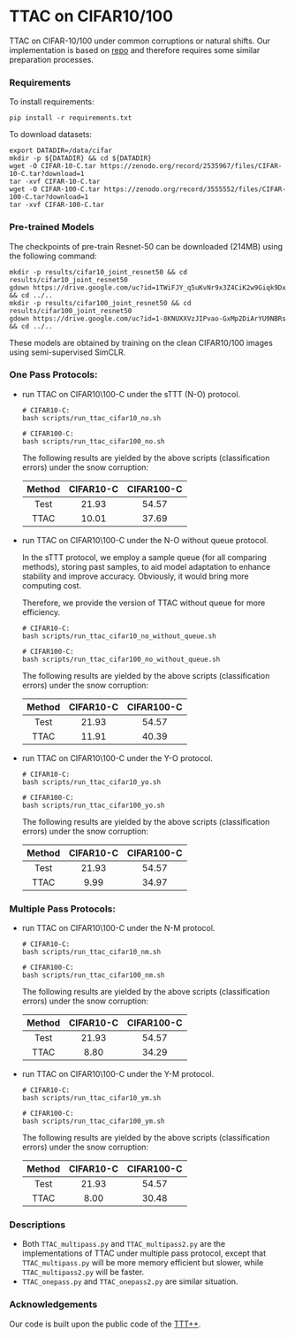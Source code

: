 # TTAC on CIFAR10/100

TTAC on CIFAR-10/100 under common corruptions or natural shifts. Our implementation is based on [repo](https://github.com/vita-epfl/ttt-plus-plus/tree/main/cifar) and therefore requires some similar preparation processes.


### Requirements

To install requirements:

```
pip install -r requirements.txt
```

To download datasets:

```
export DATADIR=/data/cifar
mkdir -p ${DATADIR} && cd ${DATADIR}
wget -O CIFAR-10-C.tar https://zenodo.org/record/2535967/files/CIFAR-10-C.tar?download=1
tar -xvf CIFAR-10-C.tar
wget -O CIFAR-100-C.tar https://zenodo.org/record/3555552/files/CIFAR-100-C.tar?download=1
tar -xvf CIFAR-100-C.tar
```

### Pre-trained Models

The checkpoints of pre-train Resnet-50 can be downloaded (214MB) using the following command:

```
mkdir -p results/cifar10_joint_resnet50 && cd results/cifar10_joint_resnet50
gdown https://drive.google.com/uc?id=1TWiFJY_q5uKvNr9x3Z4CiK2w9Giqk9Dx && cd ../..
mkdir -p results/cifar100_joint_resnet50 && cd results/cifar100_joint_resnet50
gdown https://drive.google.com/uc?id=1-8KNUXXVzJIPvao-GxMp2DiArYU9NBRs && cd ../..
```

These models are obtained by training on the clean CIFAR10/100 images using semi-supervised SimCLR.

### One Pass Protocols:

- run TTAC on CIFAR10\100-C under the sTTT (N-O) protocol.

    ```
    # CIFAR10-C: 
    bash scripts/run_ttac_cifar10_no.sh

    # CIFAR100-C: 
    bash scripts/run_ttac_cifar100_no.sh
    ```

    The following results are yielded by the above scripts (classification errors) under the snow corruption:


    | Method | CIFAR10-C | CIFAR100-C |
    |:------:|:---------:|:----------:|
    |  Test  |   21.93   |    54.57   |
    |  TTAC  |   10.01   |    37.69   |

- run TTAC on CIFAR10\100-C under the N-O without queue protocol.
    
    In the sTTT protocol, we employ a sample queue (for all comparing methods), storing past samples, to aid model adaptation to enhance stability and improve accuracy. Obviously, it would bring more computing cost. 
    
    Therefore, we provide the version of TTAC without queue for more efficiency.

    ```
    # CIFAR10-C: 
    bash scripts/run_ttac_cifar10_no_without_queue.sh

    # CIFAR100-C: 
    bash scripts/run_ttac_cifar100_no_without_queue.sh
    ```

    The following results are yielded by the above scripts (classification errors) under the snow corruption:

    | Method | CIFAR10-C | CIFAR100-C |
    |:------:|:---------:|:----------:|
    |  Test  |   21.93   |    54.57   |
    |  TTAC  |   11.91    |    40.39   |


- run TTAC on CIFAR10\100-C under the Y-O protocol.

    ```
    # CIFAR10-C: 
    bash scripts/run_ttac_cifar10_yo.sh

    # CIFAR100-C: 
    bash scripts/run_ttac_cifar100_yo.sh
    ```

    The following results are yielded by the above scripts (classification errors) under the snow corruption:

    | Method | CIFAR10-C | CIFAR100-C |
    |:------:|:---------:|:----------:|
    |  Test  |   21.93   |    54.57   |
    |  TTAC  |   9.99    |    34.97   |

### Multiple Pass Protocols:

- run TTAC on CIFAR10\100-C under the N-M protocol.

    ```
    # CIFAR10-C: 
    bash scripts/run_ttac_cifar10_nm.sh

    # CIFAR100-C: 
    bash scripts/run_ttac_cifar100_nm.sh
    ```

    The following results are yielded by the above scripts (classification errors) under the snow corruption:

    | Method | CIFAR10-C | CIFAR100-C |
    |:------:|:---------:|:----------:|
    |  Test  |   21.93   |    54.57   |
    |  TTAC  |   8.80    |    34.29   |

- run TTAC on CIFAR10\100-C under the Y-M protocol.

    ```
    # CIFAR10-C: 
    bash scripts/run_ttac_cifar10_ym.sh

    # CIFAR100-C: 
    bash scripts/run_ttac_cifar100_ym.sh
    ```

    The following results are yielded by the above scripts (classification errors) under the snow corruption:

    | Method | CIFAR10-C | CIFAR100-C |
    |:------:|:---------:|:----------:|
    |  Test  |   21.93   |    54.57   |
    |  TTAC  |   8.00    |    30.48   |


### Descriptions

- Both `TTAC_multipass.py` and `TTAC_multipass2.py` are the implementations of TTAC under multiple pass protocol, except that `TTAC_multipass.py` will be more memory efficient but slower, while `TTAC_multipass2.py` will be faster. 
- `TTAC_onepass.py` and `TTAC_onepass2.py` are similar situation. 


### Acknowledgements

Our code is built upon the public code of the [TTT++](https://github.com/vita-epfl/ttt-plus-plus/tree/main/cifar).